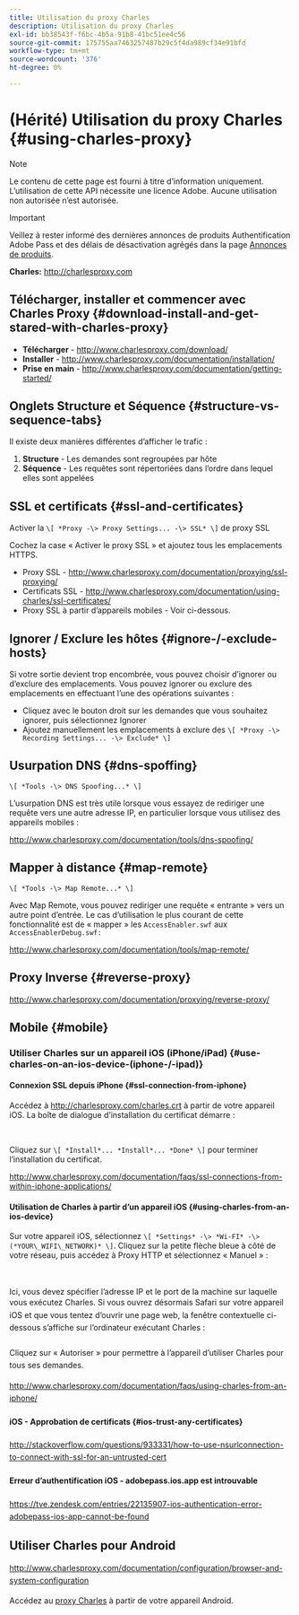 ```yaml
---
title: Utilisation du proxy Charles
description: Utilisation du proxy Charles
exl-id: bb38543f-f6bc-4b5a-91b8-41bc51ee4c56
source-git-commit: 175755aa7463257487b29c5f4da989cf34e91bfd
workflow-type: tm+mt
source-wordcount: '376'
ht-degree: 0%

---
```


# (Hérité) Utilisation du proxy Charles {#using-charles-proxy}

>[!NOTE]
>
>Le contenu de cette page est fourni à titre d’information uniquement. L’utilisation de cette API nécessite une licence Adobe. Aucune utilisation non autorisée n’est autorisée.

>[!IMPORTANT]
>
> Veillez à rester informé des dernières annonces de produits Authentification Adobe Pass et des délais de désactivation agrégés dans la page [Annonces de produits](/help/authentication/product-announcements.md).

**Charles:** <http://charlesproxy.com>


## Télécharger, installer et commencer avec Charles Proxy {#download-install-and-get-stared-with-charles-proxy}

- **Télécharger** - <http://www.charlesproxy.com/download/>
- **Installer** - <http://www.charlesproxy.com/documentation/installation/>
- **Prise en main** - <http://www.charlesproxy.com/documentation/getting-started/>


## Onglets Structure et Séquence {#structure-vs-sequence-tabs}

Il existe deux manières différentes d’afficher le trafic :

1. **Structure** - Les demandes sont regroupées par hôte
1. **Séquence** - Les requêtes sont répertoriées dans l’ordre dans lequel elles sont appelées


## SSL et certificats {#ssl-and-certificates}

Activer la `\[ *Proxy -\> Proxy Settings... -\> SSL* \]` de proxy SSL

Cochez la case « Activer le proxy SSL » et ajoutez tous les emplacements HTTPS.

<!-- NOTE TO WRITER - THESE IMAGES LINKS ARE BROKEN
![](https://dzf8vqv24eqhg.cloudfront.net/userfiles/258/326/ckfinder/images/ProxySettings.PNG) ![](https://dzf8vqv24eqhg.cloudfront.net/userfiles/258/326/ckfinder/images/SSLSettings.PNG) ![](https://dzf8vqv24eqhg.cloudfront.net/userfiles/258/326/ckfinder/images/AddHttpsLocations.PNG)
-->

- Proxy SSL - <http://www.charlesproxy.com/documentation/proxying/ssl-proxying/>
- Certificats SSL - <http://www.charlesproxy.com/documentation/using-charles/ssl-certificates/>
- Proxy SSL à partir d’appareils mobiles - Voir ci-dessous.


## Ignorer / Exclure les hôtes {#ignore-/-exclude-hosts}

Si votre sortie devient trop encombrée, vous pouvez choisir d’ignorer ou d’exclure des emplacements. Vous pouvez ignorer ou exclure des emplacements en effectuant l’une des opérations suivantes :

- Cliquez avec le bouton droit sur les demandes que vous souhaitez ignorer, puis sélectionnez Ignorer
- Ajoutez manuellement les emplacements à exclure des `\[ *Proxy -\> Recording Settings... -\> Exclude* \]`


## Usurpation DNS {#dns-spoffing}

`\[ *Tools -\> DNS Spoofing...* \]`



L’usurpation DNS est très utile lorsque vous essayez de rediriger une requête vers une autre adresse IP, en particulier lorsque vous utilisez des appareils mobiles :

<!-- NOTE TO WRITER - THESE IMAGES LINKS ARE BROKEN
![](https://dzf8vqv24eqhg.cloudfront.net/userfiles/258/326/ckfinder/images/DNSSpoofing.PNG)
-->

<http://www.charlesproxy.com/documentation/tools/dns-spoofing/>


## Mapper à distance {#map-remote}

`\[ *Tools -\> Map Remote...* \]`



Avec Map Remote, vous pouvez rediriger une requête « entrante » vers un autre point d’entrée. Le cas d’utilisation le plus courant de cette fonctionnalité est de « mapper » les `AccessEnabler.swf` aux `AccessEnablerDebug.swf:`

<!-- NOTE TO WRITER - THESE IMAGES LINKS ARE BROKEN
![](https://dzf8vqv24eqhg.cloudfront.net/userfiles/258/326/ckfinder/images/MapRemote.PNG) ![](https://dzf8vqv24eqhg.cloudfront.net/userfiles/258/326/ckfinder/images/MapRemoteAdd.PNG)
-->

<http://www.charlesproxy.com/documentation/tools/map-remote/>



## Proxy Inverse {#reverse-proxy}

<http://www.charlesproxy.com/documentation/proxying/reverse-proxy/>

## Mobile {#mobile}

### Utiliser Charles sur un appareil iOS (iPhone/iPad) {#use-charles-on-an-ios-device-(iphone-/-ipad)}

#### Connexion SSL depuis iPhone {#ssl-connection-from-iphone}

Accédez à <http://charlesproxy.com/charles.crt> à partir de votre appareil iOS.  La boîte de dialogue d’installation du certificat démarre :

<!-- NOTE TO WRITER - THESE IMAGES LINKS ARE BROKEN
![](https://dzf8vqv24eqhg.cloudfront.net/userfiles/258/326/ckfinder/images/iOSDeviceSSLCertificate1\(1\).PNG)![](https://dzf8vqv24eqhg.cloudfront.net/userfiles/258/326/ckfinder/images/iOSDeviceSSLCertificate2\(1\).PNG)![](https://dzf8vqv24eqhg.cloudfront.net/userfiles/258/326/ckfinder/images/iOSDeviceSSLCertificate3.PNG)
-->

</br>

Cliquez sur `\[ *Install*... *Install*... *Done* \]` pour terminer l’installation du certificat.

<http://www.charlesproxy.com/documentation/faqs/ssl-connections-from-within-iphone-applications/>



#### Utilisation de Charles à partir d’un appareil iOS {#using-charles-from-an-ios-device}

Sur votre appareil iOS, sélectionnez `\[ *Settings* -\> *Wi-FI* -\> (*YOUR\_WIFI\_NETWORK)* \]`. Cliquez sur la petite flèche bleue à côté de votre réseau, puis accédez à Proxy HTTP et sélectionnez « Manuel » :


</br>

<!-- NOTE TO WRITER - THESE IMAGES LINKS ARE BROKEN
![](https://dzf8vqv24eqhg.cloudfront.net/userfiles/258/326/ckfinder/images/iOSDeviceManualProxy1.png)![](https://dzf8vqv24eqhg.cloudfront.net/userfiles/258/326/ckfinder/images/iOSDeviceManualProxy2.PNG)
-->

</br>
Ici, vous devez spécifier l’adresse IP et le port de la machine sur laquelle vous exécutez Charles. <span style="line-height: 1.6em;">Si vous ouvrez désormais Safari sur votre appareil iOS et que vous tentez d’ouvrir une page web, la fenêtre contextuelle ci-dessous s’affiche sur l’ordinateur exécutant Charles :

</br>

<!-- NOTE TO WRITER - THESE IMAGES LINKS ARE BROKEN
![](https://dzf8vqv24eqhg.cloudfront.net/userfiles/258/326/ckfinder/images/iOSDeviceManualProxy3.PNG)
-->

</br>
Cliquez sur « Autoriser » pour permettre à l’appareil d’utiliser Charles pour tous ses
demandes.

<http://www.charlesproxy.com/documentation/faqs/using-charles-from-an-iphone/>


#### iOS - Approbation de certificats {#ios-trust-any-certificates}

<http://stackoverflow.com/questions/933331/how-to-use-nsurlconnection-to-connect-with-ssl-for-an-untrusted-cert>

#### Erreur d’authentification iOS - adobepass.ios.app est introuvable

<https://tve.zendesk.com/entries/22135907-ios-authentication-error-adobepass-ios-app-cannot-be-found>


## Utiliser Charles pour Android

<http://www.charlesproxy.com/documentation/configuration/browser-and-system-configuration>


Accédez au [proxy Charles](http://charlesproxy.com/charles.crt) à partir de votre appareil Android.
